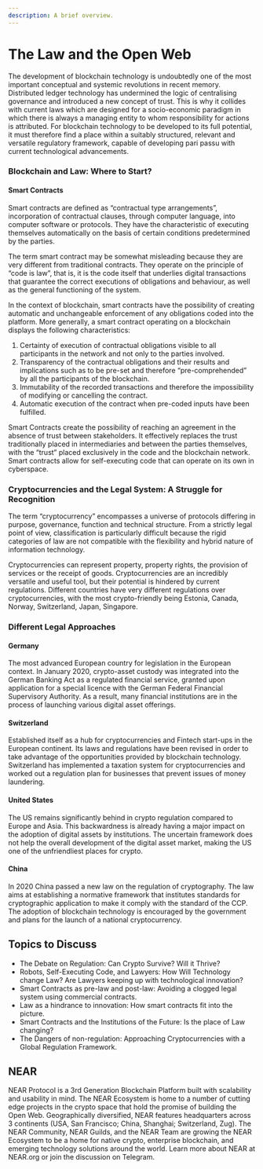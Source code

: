 ```yaml
---
description: A brief overview.
---
```


# The Law and the Open Web

The development of blockchain technology is undoubtedly one of the most important conceptual and systemic revolutions in recent memory. Distributed ledger technology has undermined the logic of centralising governance and introduced a new concept of trust. This is why it collides with current laws which are designed for a socio-economic paradigm in which there is always a managing entity to whom responsibility for actions is attributed. For blockchain technology to be developed to its full potential, it must therefore find a place within a suitably structured, relevant and versatile regulatory framework, capable of developing pari passu with current technological advancements.

### Blockchain and Law: Where to Start?

#### Smart Contracts

Smart contracts are defined as “contractual type arrangements”, incorporation of contractual clauses, through computer language, into computer software or protocols. They have the characteristic of executing themselves automatically on the basis of certain conditions predetermined by the parties.

The term smart contract may be somewhat misleading because they are very different from traditional contracts. They operate on the principle of “code is law”, that is, it is the code itself that underlies digital transactions that guarantee the correct executions of obligations and behaviour, as well as the general functioning of the system.&#x20;

In the context of blockchain, smart contracts have the possibility of creating automatic and unchangeable enforcement of any obligations coded into the platform. More generally, a smart contract operating on a blockchain displays the following characteristics:

1. Certainty of execution of contractual obligations visible to all participants in the network and not only to the parties involved.
2. Transparency of the contractual obligations and their results and implications such as to be pre-set and therefore “pre-comprehended” by all the participants of the blockchain.
3. Immutability of the recorded transactions and therefore the impossibility of modifying or cancelling the contract.
4. Automatic execution of the contract when pre-coded inputs have been fulfilled.

Smart Contracts create the possibility of reaching an agreement in the absence of trust between stakeholders. It effectively replaces the trust traditionally placed in intermediaries and between the parties themselves, with the “trust” placed exclusively in the code and the blockchain network. Smart contracts allow for self-executing code that can operate on its own in cyberspace.

### Cryptocurrencies and the Legal System: A Struggle for Recognition

The term “cryptocurrency” encompasses a universe of protocols differing in purpose, governance, function and technical structure. From a strictly legal point of view, classification is particularly difficult because the rigid categories of law are not compatible with the flexibility and hybrid nature of information technology.&#x20;

Cryptocurrencies can represent property, property rights, the provision of services or the receipt of goods. Cryptocurrencies are an incredibly versatile and useful tool, but their potential is hindered by current regulations. Different countries have very different regulations over cryptocurrencies, with the most crypto-friendly being Estonia, Canada, Norway, Switzerland, Japan, Singapore.

### Different Legal Approaches

#### Germany

The most advanced European country for legislation in the European context. In January 2020, crypto-asset custody was integrated into the German Banking Act as a regulated financial service, granted upon application for a special licence with the German Federal Financial Supervisory Authority. As a result, many financial institutions are in the process of launching various digital asset offerings.

#### Switzerland

Established itself as a hub for cryptocurrencies and Fintech start-ups in the European continent. Its laws and regulations have been revised in order to take advantage of the opportunities provided by blockchain technology. Switzerland has implemented a taxation system for cryptocurrencies and worked out a regulation plan for businesses that prevent issues of money laundering.

#### United States

The US remains significantly behind in crypto regulation compared to Europe and Asia. This backwardness is already having a major impact on the adoption of digital assets by institutions. The uncertain framework does not help the overall development of the digital asset market, making the US one of the unfriendliest places for crypto.

#### China

In 2020 China passed a new law on the regulation of cryptography. The law aims at establishing a normative framework that institutes standards for cryptographic application to make it comply with the standard of the CCP. The adoption of blockchain technology is encouraged by the government and plans for the launch of a national cryptocurrency.

## Topics to Discuss

* The Debate on Regulation: Can Crypto Survive? Will it Thrive?&#x20;
* Robots, Self-Executing Code, and Lawyers: How Will Technology change Law? Are Lawyers keeping up with technological innovation?&#x20;
* Smart Contracts as pre-law and post-law: Avoiding a clogged legal system using commercial contracts.&#x20;
* Law as a hindrance to innovation: How smart contracts fit into the picture.&#x20;
* Smart Contracts and the Institutions of the Future: Is the place of Law changing?&#x20;
* The Dangers of non-regulation: Approaching Cryptocurrencies with a Global Regulation Framework.

## NEAR&#x20;

NEAR Protocol is a 3rd Generation Blockchain Platform built with scalability and usability in mind. The NEAR Ecosystem is home to a number of cutting edge projects in the crypto space that hold the promise of building the Open Web. Geographically diversified, NEAR features headquarters across 3 continents (USA, San Francisco; China, Shanghai; Switzerland, Zug). The NEAR Community, NEAR Guilds, and the NEAR Team are growing the NEAR Ecosystem to be a home for native crypto, enterprise blockchain, and emerging technology solutions around the world. Learn more about NEAR at NEAR.org or join the discussion on Telegram.

